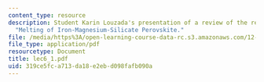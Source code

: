 ```yaml
---
content_type: resource
description: Student Karin Louzada's presentation of a review of the reading assignment
  "Melting of Iron-Magnesium-Silicate Perovskite."
file: /media/https%3A/open-learning-course-data-rc.s3.amazonaws.com/12-570-structure-and-dynamics-of-the-cmb-region-spring-2004/319ce5fca713da18e2ebd098fafb090a_lec6_1.pdf
file_type: application/pdf
resourcetype: Document
title: lec6_1.pdf
uid: 319ce5fc-a713-da18-e2eb-d098fafb090a
---
```

